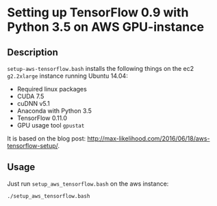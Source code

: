 # Setting up TensorFlow 0.9 with Python 3.5 on AWS GPU-instance

## Description

`setup-aws-tensorflow.bash` installs the following things on the ec2 `g2.2xlarge` instance running Ubuntu 14.04:

- Required linux packages
- CUDA 7.5
- cuDNN v5.1
- Anaconda with Python 3.5
- TensorFlow 0.11.0
- GPU usage tool `gpustat`

It is based on the blog post: <http://max-likelihood.com/2016/06/18/aws-tensorflow-setup/>.

## Usage

Just run `setup_aws_tensorflow.bash` on the aws instance:

```bash
./setup_aws_tensorflow.bash
```
